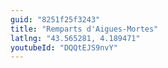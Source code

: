 ```yaml
---
guid: "8251f25f3243"
title: "Remparts d'Aigues-Mortes"
latlng: "43.565281, 4.189471"
youtubeId: "DQQtEJS9nvY" 
---
```

